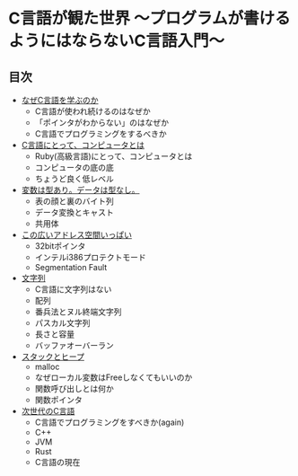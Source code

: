 # C言語が観た世界 〜プログラムが書けるようにはならないC言語入門〜

## 目次

* [なぜC言語を学ぶのか](https://tmbrms.github.io/c-lang-world/1/why_do_you_learn_clang.html)
    * C言語が使われ続けるのはなぜか
    * 「ポインタがわからない」のはなぜか
    * C言語でプログラミングをするべきか
* [C言語にとって、コンピュータとは](https://tmbrms.github.io/c-lang-world/2/whats_computer_for_clang.html)
    * Ruby(高級言語)にとって、コンピュータとは
    * コンピュータの底の底
    * ちょうど良く低レベル
* [変数は型あり。データは型なし。](https://tmbrms.github.io/c-lang-world/3/variable_has_its_type_data_has_no.html)
    * 表の顔と裏のバイト列
    * データ変換とキャスト
    * 共用体
* [この広いアドレス空間いっぱい](https://tmbrms.github.io/c-lang-world/4/how_wide_the_address_space_is.html)
    * 32bitポインタ
    * インテルi386プロテクトモード
    * Segmentation Fault
* [文字列](https://tmbrms.github.io/c-lang-world/5/String.html)
    * C言語に文字列はない
    * 配列
    * 番兵法とヌル終端文字列
    * パスカル文字列
    * 長さと容量
    * バッファオーバーラン
* [スタックとヒープ](https://tmbrms.github.io/c-lang-world/6/stack_and_heap.html)
    * malloc
    * なぜローカル変数はFreeしなくてもいいのか
    * 関数呼び出しとは何か
    * 関数ポインタ
* [次世代のC言語](https://tmbrms.github.io/c-lang-world/7/next_generation.html)
    * C言語でプログラミングをすべきか(again)
    * C++
    * JVM
    * Rust
    * C言語の現在


